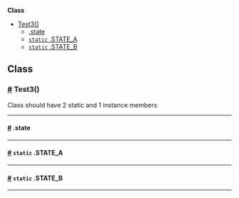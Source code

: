 **Class**

- [Test3()](#Test3)
  - [.state](#Test3.state)
  - [`static` .STATE_A](#Test3.STATE_A)
  - [`static` .STATE_B](#Test3.STATE_B)

## Class

### <a id="Test3" href="#Test3">#</a> Test3()

Class should have 2 static and 1 instance members

---

#### <a id="Test3.state" href="#Test3.state">#</a> .state

---

#### <a id="Test3.STATE_A" href="#Test3.STATE_A">#</a> `static` .STATE_A

---

#### <a id="Test3.STATE_B" href="#Test3.STATE_B">#</a> `static` .STATE_B

---